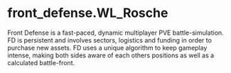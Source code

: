 # front_defense.WL_Rosche
 Front Defense is a fast-paced, dynamic multiplayer PVE battle-simulation. FD is persistent and involves sectors, logistics and funding in order to purchase new assets. FD uses a unique algorithm to keep gameplay intense, making both sides aware of each others positions as well as a calculated battle-front.
